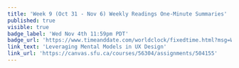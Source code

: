 ```yaml
---
title: 'Week 9 (Oct 31 - Nov 6) Weekly Readings One-Minute Summaries'
published: true
visible: true
badge_label: 'Wed Nov 4th 11:59pm PDT'
badge_url: 'https://www.timeanddate.com/worldclock/fixedtime.html?msg=Week+2+%28Sep+12+-+18%29+Weekly+Readings+One-Minute+Summaries+Due+Date&iso=20201104T2359&p1=256'
link_text: 'Leveraging Mental Models in UX Design'
link_url: 'https://canvas.sfu.ca/courses/56304/assignments/504155'
---
```

